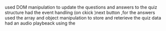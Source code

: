 used DOM manipulation to update the questions and answers to the quiz structure
had the event handling (on ckick )next button ,for the answers
used the array and object manipulation to store and reterieve the quiz data
had an audio playbeack using the <audio> tag